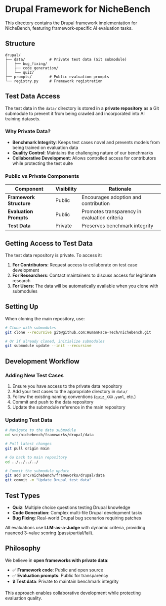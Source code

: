 # Drupal Framework for NicheBench

This directory contains the Drupal framework implementation for NicheBench, featuring framework-specific AI evaluation tasks.

## Structure

```text
drupal/
├── data/           # Private test data (Git submodule)
│   ├── bug_fixing/
│   ├── code_generation/
│   └── quiz/
├── prompts/        # Public evaluation prompts
└── registry.py     # Framework registration
```

## Test Data Access

The test data in the `data/` directory is stored in a **private repository** as a Git submodule to prevent it from being crawled and incorporated into AI training datasets.

### Why Private Data?

- **Benchmark Integrity**: Keeps test cases novel and prevents models from being trained on evaluation data
- **Quality Control**: Maintains the challenging nature of our benchmarks
- **Collaborative Development**: Allows controlled access for contributors while protecting the test suite

### Public vs Private Components

| Component | Visibility | Rationale |
|-----------|------------|-----------|
| **Framework Structure** | Public | Encourages adoption and contribution |
| **Evaluation Prompts** | Public | Promotes transparency in evaluation criteria |
| **Test Data** | Private | Preserves benchmark integrity |

## Getting Access to Test Data

The test data repository is private. To access it:

1. **For Contributors**: Request access to collaborate on test case development
2. **For Researchers**: Contact maintainers to discuss access for legitimate research
3. **For Users**: The data will be automatically available when you clone with submodules

## Setting Up

When cloning the main repository, use:

```bash
# Clone with submodules
git clone --recursive git@github.com:HumanFace-Tech/nichebench.git

# Or if already cloned, initialize submodules
git submodule update --init --recursive
```

## Development Workflow

### Adding New Test Cases

1. Ensure you have access to the private data repository
2. Add your test cases to the appropriate directory in `data/`
3. Follow the existing naming conventions (`quiz_XXX.yaml`, etc.)
4. Commit and push to the data repository
5. Update the submodule reference in the main repository

### Updating Test Data

```bash
# Navigate to the data submodule
cd src/nichebench/frameworks/drupal/data

# Pull latest changes
git pull origin main

# Go back to main repository
cd ../../../../

# Commit the submodule update
git add src/nichebench/frameworks/drupal/data
git commit -m "Update Drupal test data"
```

## Test Types

- **Quiz**: Multiple choice questions testing Drupal knowledge
- **Code Generation**: Complex multi-file Drupal development tasks
- **Bug Fixing**: Real-world Drupal bug scenarios requiring patches

All evaluations use **LLM-as-a-Judge** with dynamic criteria, providing nuanced 3-value scoring (pass/partial/fail).

## Philosophy

We believe in **open frameworks with private data**:

- ✅ **Framework code**: Public and open source
- ✅ **Evaluation prompts**: Public for transparency
- 🔒 **Test data**: Private to maintain benchmark integrity

This approach enables collaborative development while protecting evaluation quality.
